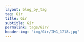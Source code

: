 ```yaml
---
layout: blog_by_tag
tag: Gir
title: Gir
subtitle: Gir
permalink: tags/Gir/
header-img: "img/Gir/IMG_1718.jpg"
---
```


